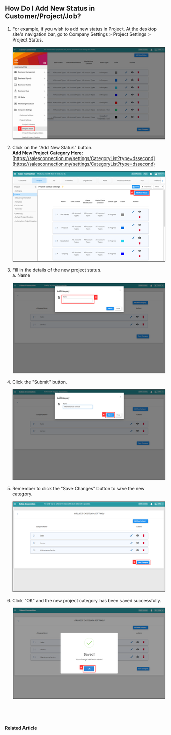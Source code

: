 ## How Do I Add New Status in Customer/Project/Job?
    
  1. For example, if you wish to add new status in Project. At the desktop site's navigation bar, go to Company Settings > Project Settings > Project Status.<br>

     <p align="center">
       <img src="img/Project_Status_Sidebar.png" alt="Project Status Sidebar">
     </p>

  2. Click on the "Add New Status" button.<br>
     **Add New Project Category Here:** [https://salesconnection.my/settings/CategoryList?type=dssecond](https://salesconnection.my/settings/CategoryList?type=dssecond)<br>

     <p align="center">
       <img src="img/Add_New_Project_Status_Button.png" alt="Add New Project Status Button">
     </p>

  3. Fill in the details of the new project status.<br>
     a. Name

     <p align="center">
       <img src="img/New_Project_Category_Name.png" alt="New Project Category Name">
     </p>

  4. Click the "Submit" button.<br>

     <p align="center">
       <img src="img/New_Project_Category_Submit_Button.png" alt="New Project Category Submit Button">
     </p>

  5. Remember to click the "Save Changes" button to save the new category.<br>

     <p align="center">
       <img src="img/New_Project_Category_Save_Changes_Button.png" alt="New Project Category Save Changes Button">
     </p>

  6. Click "OK" and the new project category has been saved successfully.<br>

     <p align="center">
       <img src="img/New_Project_Category_Save.png" alt="New Project Category Save">
     </p>
     <br><br><br>

**Related Article**<br>
